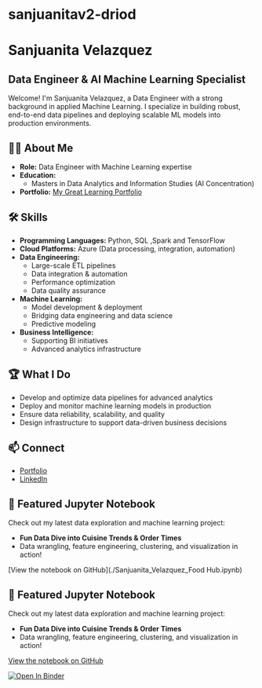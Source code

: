 # sanjuanitav2-driod
# Sanjuanita Velazquez

**Data Engineer & AI Machine Learning Specialist**
---

Welcome! I'm Sanjuanita Velazquez, a Data Engineer with a strong background in applied Machine Learning. I specialize in building robust, end-to-end data pipelines and deploying scalable ML models into production environments.

## 👩‍💻 About Me

- **Role:** Data Engineer with Machine Learning expertise
- **Education:** 
  - Masters in Data Analytics and Information Studies (AI Concentration)
- **Portfolio:** [My Great Learning Portfolio](https://www.mygreatlearning.com/eportfolio/sanjuanita-velazquez)

## 🛠️ Skills

- **Programming Languages:** Python, SQL ,Spark and TensorFlow
- **Cloud Platforms:** Azure (Data processing, integration, automation)
- **Data Engineering:** 
  - Large-scale ETL pipelines
  - Data integration & automation
  - Performance optimization
  - Data quality assurance
- **Machine Learning:** 
  - Model development & deployment
  - Bridging data engineering and data science
  - Predictive modeling
- **Business Intelligence:** 
  - Supporting BI initiatives
  - Advanced analytics infrastructure

## 🏆 What I Do

- Develop and optimize data pipelines for advanced analytics
- Deploy and monitor machine learning models in production
- Ensure data reliability, scalability, and quality
- Design infrastructure to support data-driven business decisions

## 📫 Connect

- [Portfolio](https://www.mygreatlearning.com/eportfolio/sanjuanita-velazquez)
- [LinkedIn](#) <!-- [(https://www.linkedin.com/in/sanjuanitavelazquez/)-->

## 📒 Featured Jupyter Notebook

Check out my latest data exploration and machine learning project:

- **Fun Data Dive into Cuisine Trends & Order Times**
- Data wrangling, feature engineering, clustering, and visualization in action!

[View the notebook on GitHub](./Sanjuanita_Velazquez_Food Hub.ipynb)

## 📒 Featured Jupyter Notebook

Check out my latest data exploration and machine learning project:

- **Fun Data Dive into Cuisine Trends & Order Times**
- Data wrangling, feature engineering, clustering, and visualization in action!

[View the notebook on GitHub](./Sanjuanita_Velazquez_Food%20Hub.ipynb)

[![Open In Binder](https://mybinder.org/badge_logo.svg)](https://mybinder.org/v2/gh/sanjuanitav2-droid/sanjuanitav2-droid/HEAD?filepath=Sanjuanita_Velazquez_Food%20Hub.ipynb)



